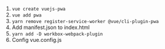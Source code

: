 1. `vue create vuejs-pwa`
2. `vue add pwa`
3. `yarn remove register-service-worker @vue/cli-plugin-pwa`
4. Add manifest.json to index.html
5. `yarn add -D workbox-webpack-plugin`
6. Config vue.config.js